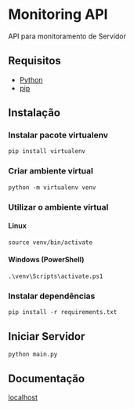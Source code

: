 # Monitoring API

API para monitoramento de Servidor

## Requisitos

* [Python](https://www.python.org/downloads/)
* [pip](https://pip.pypa.io/en/stable/installation/)

## Instalação

### Instalar pacote virtualenv

`pip install virtualenv`

### Criar ambiente virtual

`python -m virtualenv venv`

### Utilizar o ambiente virtual

#### Linux

`source venv/bin/activate`

#### Windows (PowerShell)

`.\venv\Scripts\activate.ps1`

### Instalar dependências

`pip install -r requirements.txt`

## Iniciar Servidor

`python main.py`

## Documentação

[localhost](http://localhost:8000/docs)
